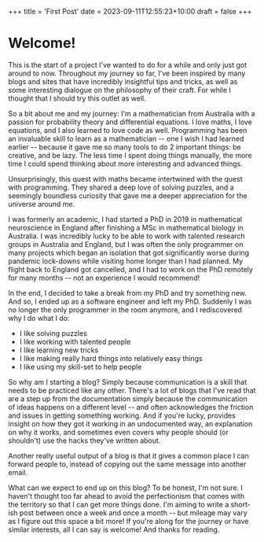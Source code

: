 +++
title = 'First Post'
date = 2023-09-11T12:55:23+10:00
draft = false
+++

# Welcome!

This is the start of a project I've wanted to do for a while and only just got around to now. Throughout my journey so far, I've been inspired by many blogs and sites that have incredibly insightful tips and tricks, as well as some interesting dialogue on the philosophy of their craft. For while I thought that I should try this outlet as well.

So a bit about me and my journey: I'm a mathematician from Australia with a passion for probability theory and differential equations. I love maths, I love equations, and I also learned to love code as well. Programming has been an invaluable skill to learn as a mathematician -- one I wish I had learned earlier -- because it gave me so many tools to do 2 important things: be creative, and be lazy. The less time I spent doing things manually, the more time I could spend thinking about more interesting and advanced things.

Unsurprisingly, this quest with maths became intertwined with the quest with programming. They shared a deep love of solving puzzles, and a seemingly boundless curiosity that gave me a deeper appreciation for the universe around me.

I was formerly an academic, I had started a PhD in 2019 in mathematical neuroscience in England after finishing a MSc in mathematical biology in Australia. I was incredibly lucky to be able to work with talented research groups in Australia and England, but I was often the only programmer on many projects which began an isolation that got significantly worse during pandemic lock-downs while visiting home longer than I had planned. My flight back to England got cancelled, and I had to work on the PhD remotely for many months -- not an experience I would recommend!

In the end, I decided to take a break from my PhD and try something new. And so, I ended up as a software engineer and left my PhD.  Suddenly I was no longer the only programmer in the room anymore, and I rediscovered why I do what I do:
* I like solving puzzles
* I like working with talented people
* I like learning new tricks
* I like making really hard things into relatively easy things
* I like using my skill-set to help people

So why am I starting a blog? Simply because communication is a skill that needs to be practiced like any other. There's a lot of blogs that I've read that are a step up from the documentation simply because the communication of ideas happens on a different level -- and often acknowledges the friction and issues in getting something working. And if you're lucky, provides insight on how they got it working in an undocumented way, an explanation on why it works, and sometimes even covers why people should (or shouldn't) use the hacks they've written about.

Another really useful output of a blog is that it gives a common place I can forward people to, instead of copying out the same message into another email.

What can we expect to end up on this blog? To be honest, I'm not sure. I haven't thought too far ahead to avoid the perfectionism that comes with the territory so that I can get more things done. I'm aiming to write a short-ish post between once a week and once a month -- but mileage may vary as I figure out this space a bit more! If you're along for the journey or have similar interests, all I can say is welcome! And thanks for reading.
